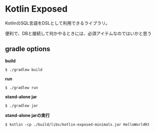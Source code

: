 # Kotlin Exposed

KotlinのSQL言語をDSLとして利用できるライブラリ。  

便利で、DBと接続して何かやるときには、必須アイテムなのではいかと思う  


## gradle options 

**build**  
```console
$ ./gradlew build
```

**run** 
```console
$ ./gradlew run
```

**stand-alone jar**  
```console
$ ./gradlew jar
```

**stand-alone jarの実行**  
```console
$ kotlin -cp ./build/libs/kotlin-exposed-minimals.jar HelloWorldKt
```
